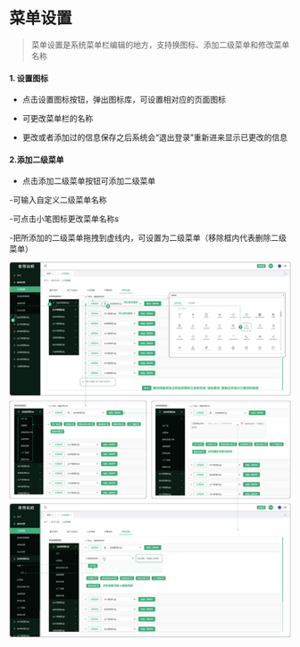 # 菜单设置

> 菜单设置是系统菜单栏编辑的地方，支持换图标、添加二级菜单和修改菜单名称
 
#### 1. 设置图标
 
* 点击设置图标按钮，弹出图标库，可设置相对应的页面图标

* 可更改菜单栏的名称
 
* 更改或者添加过的信息保存之后系统会“退出登录”重新进来显示已更改的信息

#### 2.添加二级菜单

* 点击添加二级菜单按钮可添加二级菜单

 -可输入自定义二级菜单名称

 -可点击小笔图标更改菜单名称s

 -把所添加的二级菜单拖拽到虚线内，可设置为二级菜单（移除框内代表删除二级菜单）


![如图所示](../../file/cdsz.png)
